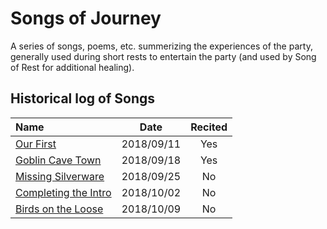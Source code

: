 # Songs of Journey

A series of songs, poems, etc. summerizing the experiences of the party,
generally used during short rests to entertain the party (and used by
Song of Rest for additional healing).


## Historical log of Songs

| Name | Date | Recited |
|:---- |:----:|:-------:|
| [Our First](our_first.md) | 2018/09/11 | Yes |
| [Goblin Cave Town](goblin_cave_town.md) | 2018/09/18 | Yes |
| [Missing Silverware](missing_silverware.md) | 2018/09/25 | No |
| [Completing the Intro](completing_the_intro.md) | 2018/10/02 | No |
| [Birds on the Loose](birds_on_the_loose.md) | 2018/10/09 | No |
